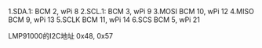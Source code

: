 1.SDA.1: 
  BCM 2, wPi 8
2.SCL.1:
  BCM 3, wPi 9
3.MOSI
  BCM 10, wPi 12
4.MISO
  BCM 9, wPi 13
5.SCLK
  BCM 11, wPi 14
6.SCS
  BCM 5, wPi 21


LMP91000的I2C地址 0x48, 0x57
